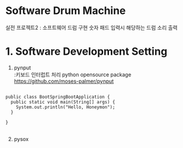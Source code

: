 Software Drum Machine
===
실전 프로젝트2 : 소프트웨어 드럼 구현
숫자 패드 입력시 해당하는 드럼 소리 출력


# 1. Software Development Setting
1) pynput   
:키보드 인터럽트 처리 python opensource package   
https://github.com/moses-palmer/pynput
<pre>
<code>
public class BootSpringBootApplication {
  public static void main(String[] args) {
    System.out.println("Hello, Honeymon");
  }

}
</code>
</pre>
   
2) pysox



 
